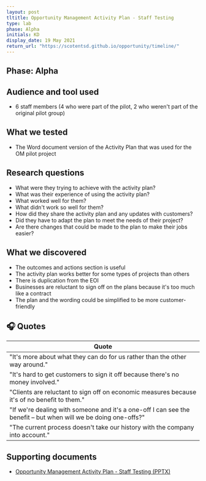 ```yaml
---
layout: post
tltitle: Opportunity Management Activity Plan - Staff Testing
type: lab
phase: Alpha
initials: KD
display_date: 19 May 2021
return_url: "https://scotentsd.github.io/opportunity/timeline/"
---
```

## Phase: Alpha

## Audience and tool used
- 6 staff members (4 who were part of the pilot, 2 who weren't part of the original pilot group)

## What we tested
- The Word document version of the Activity Plan that was used for the OM pilot project

## Research questions
- What were they trying to achieve with the activity plan?
- What was their experience of using the activity plan?
- What worked well for them?
- What didn't work so well for them?
- How did they share the activity plan and any updates with customers?
- Did they have to adapt the plan to meet the needs of their project?
- Are there changes that could be made to the plan to make their jobs easier?

## What we discovered
- The outcomes and actions section is useful
- The activity plan works better for some types of projects than others
- There is duplication from the EOI
- Businesses are reluctant to sign off on the plans because it's too much like a contract
- The plan and the wording could be simplified to be more customer-friendly

## 🎧 Quotes

| Quote
| ---
| "It's more about what they can do for us rather than the other way around."
| "It's hard to get customers to sign it off because there's no money involved."
| "Clients are reluctant to sign off on economic measures because it's of no benefit to them."
| "If we're dealing with someone and it's a one-off I can see the benefit – but when will we be doing one-offs?"
| "The current process doesn't take our history with the company into account."

## Supporting documents
- [Opportunity Management Activity Plan - Staff Testing (PPTX)](/opportunity/files/2021_05_19_OM_Activity_Plan_Staff.pptx)
